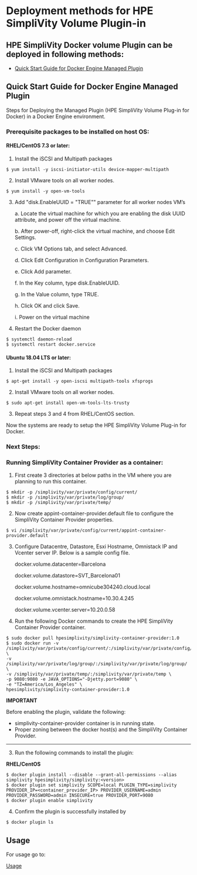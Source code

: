 # Deployment methods for HPE SimpliVity Volume Plugin-in

## HPE SimpliVity Docker volume Plugin can be deployed in following methods:

* [Quick Start Guide for Docker Engine Managed Plugin](#docker)

## Quick Start Guide for Docker Engine Managed Plugin <a name="docker"></a>

Steps for Deploying the Managed Plugin (HPE SimpliVity Volume Plug-in for Docker) in a Docker Engine environment.

### **Prerequisite packages to be installed on host OS:**

#### RHEL/CentOS 7.3 or later:

1. Install the iSCSI and Multipath packages

```
$ yum install -y iscsi-initiator-utils device-mapper-multipath
```
2. Install VMware tools on all worker nodes.
```
$ yum install -y open-vm-tools
```
3. Add "disk.EnableUUID = "TRUE"" parameter for all worker nodes VM’s

    a.	Locate the virtual machine for which you are enabling the disk UUID attribute, and power off the virtual machine.

    b.	After power-off, right-click the virtual machine, and choose Edit Settings.

    c.	Click VM Options tab, and select Advanced.

    d.	Click Edit Configuration in Configuration Parameters.

    e.	Click Add parameter.

    f.	In the Key column, type disk.EnableUUID.

    g.	In the Value column, type TRUE.

    h.	Click OK and click Save.

    i.	Power on the virtual machine

4. Restart the Docker daemon

```
$ systemctl daemon-reload
$ systemctl restart docker.service
```

#### Ubuntu 18.04 LTS or later:

1. Install the iSCSI and Multipath packages

```
$ apt-get install -y open-iscsi multipath-tools xfsprogs
```

2. Install VMware tools on all worker nodes.
```
$ sudo apt-get install open-vm-tools-lts-trusty
```

3. Repeat steps 3 and 4 from RHEL/CentOS section.

Now the systems are ready to setup the HPE SimpliVity Volume Plug-in for Docker.

### Next Steps:

### Running SimpliVity Container Provider as a container:
1. First create 3 directories at below paths in the VM where you are planning to run this container.
```
$ mkdir -p /simplivity/var/private/config/current/
$ mkdir -p /simplivity/var/private/log/group/
$ mkdir -p /simplivity/var/private/temp/
```
2. Now create appint-container-provider.default file to configure the SimpliVity Container Provider properties.
```
$ vi /simplivity/var/private/config/current/appint-container-provider.default
```   
3. Configure Datacentre, Datastore, Esxi Hostname, Omnistack IP and Vcenter server IP. Below is a sample config file.

   docker.volume.datacenter=Barcelona
   
   docker.volume.datastore=SVT_Barcelona01
   
   docker.volume.hostname=omnicube304240.cloud.local
   
   docker.volume.omnistack.hostname=10.30.4.245
   
   docker.volume.vcenter.server=10.20.0.58

4. Run the following Docker commands to create the HPE SimpliVity Container Provider container.
```
$ sudo docker pull hpesimplivity/simplivity-container-provider:1.0
$ sudo docker run -v /simplivity/var/private/config/current/:/simplivity/var/private/config/current/ \
-v /simplivity/var/private/log/group/:/simplivity/var/private/log/group/ \
-v /simplivity/var/private/temp/:/simplivity/var/private/temp \
-p 9080:9080 -e JAVA_OPTIONS="-Djetty.port=9080" \
-e "TZ=America/Los_Angeles" \
hpesimplivity/simplivity-container-provider:1.0
```

**IMPORTANT**

Before enabling the plugin, validate the following:

* simplivity-container-provider container is in running state.
* Proper zoning between the docker host(s) and the SimpliVity Container Provider.

---

3. Run the following commands to install the plugin:


**RHEL/CentOS**

```
$ docker plugin install --disable --grant-all-permissions --alias simplivity hpesimplivity/simplivity:<version>
$ docker plugin set simplivity SCOPE=local PLUGIN_TYPE=simplivity PROVIDER_IP=<container_provider_IP> PROVIDER_USERNAME=admin PROVIDER_PASSWORD=admin INSECURE=true PROVIDER_PORT=9080
$ docker plugin enable simplivity
```

4. Confirm the plugin is successfully installed by

```
$ docker plugin ls
```

## Usage <a name="usage"></a>

For usage go to:

[Usage](/docs/usage.md)
